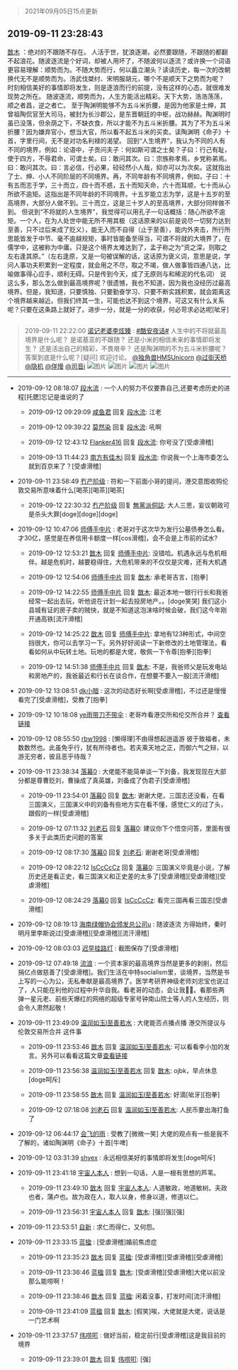 > 2021年09月05日15点更新
<link rel="stylesheet" href="https://cdn.jsdelivr.net/gh/taotie6/sampleJSON@main/css/photo_show.css">


 ## 2019-09-11 23:28:43 

 [㪚木](https://www.coolapk.com/feed/13762981?shareKey=ZGM3Mzg0YTI4MTY3NjEzMTc0ZDQ~) ：绝对的不跟随不存在。
人活于世，犹浪逐潮，必然要跟随，不跟随的都翻不起浪花。随波逐流是个好词，却被人用坏了，不随波何以逐流？或许换一个词语更容易理解：顺势而为。不随大势而行，何以矗立潮头？读读历史，每一次的改朝换代无不是顺势而为。汤武伐桀纣、宋明服胡元，哪个不是顺天下之势而为呢？<!--break-->
时刻相信美好的事情即将发生，则是逐浪而行的前提，没有这样的心态，就很难发现势之所在。
随波逐流，顺势而为，人生方能活出精彩。天下大势，浩浩荡荡，顺之者昌，逆之者亡。
至于陶渊明能够不为五斗米折腰，是因为他家是士绅，其曾祖陶侃官至大司马，被封为长沙郡公，是东晋朝廷的中枢，战功赫赫。陶渊明时虽已没落，但余荫之下，不缺衣食，所以才能不为五斗米折腰。其为了不为五斗米折腰？因为嫌弃官小，想当大官，所以看不起五斗米的买卖。读陶渊明《命子》十首，字里行间，无不是对功名利禄的渴望。
回到“人生境界”，我认为不同的人有不同的境界，例如：论语中，子贡问夫子：何如斯可谓之士矣？子曰：行己有耻，使于四方，不辱君命，可谓士矣。曰：敢问其次。曰：宗族称孝焉，乡党称弟焉。曰：敢问其次。曰：言必信，行必果，硁硁然小人哉，抑亦可以为次矣。这就指出了士、绅、小人不同阶层的不同境界。再，不同年龄有不同境界，例如，子曰：十有五而志于学，三十而立，四十而不惑，五十而知天命，六十而耳顺，七十而从心所欲不逾矩。这指出是不同年龄的不同境界。十五岁能立志为学，这是十五岁的至高境界，大部分人做不到。三十而立，这是三十岁人的至高境界，大部分同样做不到。
但说到“不将就的人生境界”，我觉得可以用孔子一句话概括：随心所欲不逾矩。一个人，在为人处世中能无所不用其极（这话原来的以前是说尽一切努力达到至善，只不过后来成了贬义），能无入而不自得（止于至善），能内外夹击，所行所思能皆发于中节、毫不逾越规矩，事时皆能备至得当，可谓不将就的大境界了，在儒学中，这被称为中庸。只是这个境界太难达到了，孟子称之为“资之深，则取之左右逢其原。”（左右逢原，又是一句被误解的话，这话原为褒义词，意思是说，学问人事功夫积累到一定程度，就会用之不尽，取之不竭，做人做事皆四通八达，比喻做事得心应手，顺利无碍。只是传到今天，成了无原则与和稀泥的代名词）
说这么多，那么怎么做到最高境界呢？很遗憾，我也不知道，因为我也没经历过最高境界。但是，我知道，只要慎独、只要勤奋学习、只要不断实践积累，就会距离这个境界越来越近。但我们终其一生，可能也达不到这个境界，可这又有什么关系呢？只要在这条路上就好了。进步一分，就是一分的收获，何必苛求必达呢[呲牙] 

<div class="album">
<img class="img-item" src="" />
</div>

> 2019-09-11 22:22:00 
> [诺记老婆李炫臻](https://www.coolapk.com/feed/13761903?shareKey=MDA2NGNkZTc3Zjg5NjEzMTc0ZDQ~) : <a class="feed-link-tag" href="/t/酷安夜话?type=0">#酷安夜话#</a> 人生中的不将就最高境界是什么呢？ 是诺基亚的不跟随？ 还是小米的相信未来的事情即将发生？ 还是活出自己的精彩，不畏艰辛？ 还是陶渊明的不为五斗米折腰呢？ 答案到底是什么呢？[疑问] 欢迎讨论。 <a class="feed-link-uname" href="/u/独角兽HMSUnicorn">@独角兽HMSUnicorn</a> <a class="feed-link-uname" href="/u/过街天桥">@过街天桥</a> <a class="feed-link-uname" href="/u/隐机">@隐机</a> <a class="feed-link-uname" href="/u/佯慢">@佯慢</a> <a class="feed-link-uname" href="/u/司音i">@司音i</a> 
![图片](https://image.coolapk.com/feed/2019/0911/22/2802596_a19f1465_1713_7517@1080x1920.jpeg)
![图片](https://image.coolapk.com/feed/2019/0911/22/2802596_f7e1bdd8_1713_7519@1080x1920.jpeg)
![图片](https://image.coolapk.com/feed/2019/0911/22/2802596_3470d8e5_1713_7521@1080x1920.jpeg)
![图片](https://image.coolapk.com/feed/2019/0911/22/2802596_42f54cf3_1713_7523@1080x1920.jpeg)

 ------- 

- 2019-09-12 08:18:07 [段水流](uid=735202) : 一个人的努力不仅要靠自己,还要考虑历史的进程[托腮]忘记是谁说的了 

    - 2019-09-12 09:29:09 [咸鱼君](uid=573545) 回复 [段水流](uid=735202): 江老 

    - 2019-09-12 09:39:22 [莫然染](uid=704691) 回复 [段水流](uid=735202): 吼啊 

    - 2019-09-12 12:43:12 [Flanker416](uid=447843) 回复 [段水流](uid=735202): 你号没了[受虐滑稽] 

    - 2019-09-13 11:44:23 [南方有佳木i](uid=955982) 回复 [段水流](uid=735202): 你说我一个上海市委怎么就到百京来了？[受虐滑稽] 

- 2019-09-11 23:58:49 [冇产阶级](uid=594544) : 符和一下前面小哥的提问，港交意图收购伦敦交易所意味着什么[喝茶][喝茶][喝茶] 

    - 2019-09-12 22:30:32 [冇产阶级](uid=594544) 回复 [無黨派侗誌](uid=963651): 大人三思，妄议朝政可是杀头大罪[doge][doge][doge] 

- 2019-09-12 10:47:06 [师傅手中片](uid=1467971) : 老哥对于这次华为发行公墓债券怎么看。才30亿，感觉是在养信用卡额度一样[cos滑稽]，会不会是上市前的试水? 

    - 2019-09-12 12:53:21 [㪚木](uid=1081091) 回复 [师傅手中片](uid=1467971): 没错哈。机遇永远与危机相伴。越是危机时，越要稳得住，大危机带来的不仅仅是灾难，还有大机遇 

    - 2019-09-12 12:54:06 [师傅手中片](uid=1467971) 回复 [㪚木](uid=1081091): 承老哥吉言，[抱拳] 

    - 2019-09-12 14:22:55 [师傅手中片](uid=1467971) 回复 [㪚木](uid=1081091): 最近本地一银行行长和我爸经常一起出去玩，听他说在计划一起去投房地产。。[doge笑哭] 我们这小县城有证的房子卖的贼快，就是不知道这泡沫啥时候会破，我们这今年刚开通高铁[流汗滑稽] 

    - 2019-09-12 14:25:22 [㪚木](uid=1081091) 回复 [师傅手中片](uid=1467971): 拿地有123种形式，中间空挡很大，你可以去学习一下。另外好好阅读一下新修改的土地管理法，看看如何从中玩转土地。玩地的都是大佬，敬佩一下令尊[抱拳][抱拳] 

    - 2019-09-12 14:51:38 [师傅手中片](uid=1467971) 回复 [㪚木](uid=1081091): 不是，我爸师父是玩发电站和房地产的，我爸最近和行长在谈合作，在想要不要入一股[流汗滑稽] 

- 2019-09-12 13:08:51 [dk小暗](uid=1335269) : 这次的动态好长啊[受虐滑稽]，不过还是慢慢看完了[受虐滑稽]，受教了[抱拳] 

- 2019-09-12 10:18:08 [ye雨带刀不带伞](uid=1719173) : 老哥咋看港交所和伦交所合并？
<a class="feed-link-url" href="http://iphone.myzaker.com/l.php?l=5d78e3dd8e9f0965581eea42" title="http://iphone.myzaker.com/l.php?l=5d78e3dd8e9f0965581eea42" target="_blank" rel="nofollow">查看链接</a> 

- 2019-09-12 08:55:50 [rbw1998](uid=602980) : [懒得理]不由得想起逍遥游  彼于致福者，未数数然也。此虽免乎行，犹有所待者也。若夫乘天地之正，而御六气之辩，以游无穷者，彼且恶乎待哉？ 

- 2019-09-11 23:38:34 [落幕0](uid=1382501) : 大佬能不能简单谈一下刘备，我发现现在大部分都是尊曹贬刘，曹操成了真英雄，刘备成了伪君子[受虐滑稽] 

    - 2019-09-11 23:54:01 [落幕0](uid=1382501) 回复 [㪚木](uid=1081091): 谢谢大佬，三国志还没看，在看三国演义，三国演义中的刘备有些地方实在看不懂，感觉仁义的过了头，跟假的一样[受虐滑稽] 

    - 2019-09-12 07:11:32 [刘老石](uid=2738848) 回复 [落幕0](uid=1382501): 建议你下个悟空问答，里面有很多关于此类历史问题的答案 

    - 2019-09-12 08:17:30 [落幕0](uid=1382501) 回复 [刘老石](uid=2738848): 谢谢老哥[受虐滑稽] 

    - 2019-09-12 08:22:12 [IsCcCcCz](uid=1309064) 回复 [落幕0](uid=1382501): 三国演义毕竟是小说，了解历史还是看正史，看三国演义和正史差的太多了[受虐滑稽][受虐滑稽][受虐滑稽] 

    - 2019-09-12 08:24:29 [落幕0](uid=1382501) 回复 [IsCcCcCz](uid=1309064): 看完三国再看三国志[受虐滑稽] 

- 2019-09-12 08:19:13 [海南绿帽协会颁发总公司u](uid=2767913) : 随波逐流 方得始终，秦时明月里李斯说过[受虐滑稽][受虐滑稽][流汗滑稽] 

- 2019-09-12 08:03:03 [迟早挂路灯](uid=874366) : 截图保存了[受虐滑稽] 

- 2019-09-12 07:49:18 [流浪](uid=469177) : 一个资本家的最高境界当然是更多的剥削，然后捐亿点做慈善了[受虐滑稽]。我们生活在中特socialism里，谈境界，当然是书上写的一心为公，无私奉献是最高境界了。医学考研界神级老师刘忠宝也说过了，人只能在利他的过程中升华自我。看老哥的动态，会让我🍋🍋<!--break-->。看那些两弹一星元老、前些天爆红的网络的超级专家号钟南山院士等人的人生经历，则会令人肃然起敬！ 

- 2019-09-11 23:49:09 [温润如玉l至善若水](uid=1713789) : 大佬能否点播点播 港交所提议与伦敦交易所合并 这件事 

    - 2019-09-11 23:53:46 [㪚木](uid=1081091) 回复 [温润如玉l至善若水](uid=1713789): 可以看看李小加的发言。另外可以看看这篇文章<a class="feed-link-url" href="https://m.guancha.cn/economy/2019_09_11_517485.shtml?s=wapzwyzxw" title="https://m.guancha.cn/economy/2019_09_11_517485.shtml?s=wapzwyzxw" target="_blank" rel="nofollow">查看链接</a> 

    - 2019-09-11 23:56:38 [温润如玉l至善若水](uid=1713789) 回复 [㪚木](uid=1081091): ojbk，早点休息[doge呵斥] 

    - 2019-09-11 23:58:55 [㪚木](uid=1081091) 回复 [温润如玉l至善若水](uid=1713789): 好滴[呲牙][抱拳] 

    - 2019-09-12 07:18:08 [刘老石](uid=2738848) 回复 [温润如玉l至善若水](uid=1713789): 人民币要出海打鱼了 

- 2019-09-12 06:44:17 [会飞的雨](uid=506984) : 受教了[微微一笑]
大佬的观点有一些是我不了解的，诸如陶渊明《命子》十首[牛啤] 

- 2019-09-12 03:31:39 [shyex](uid=629300) : 永远相信美好的事情即将发生[doge呵斥] 

- 2019-09-11 23:41:18 [宇宙人本人](uid=1597114) : 想到一句话，人是一根有思想的芦苇。 

    - 2019-09-11 23:49:10 [㪚木](uid=1081091) 回复 [宇宙人本人](uid=1597114): 人道敏政，地道敏树。夫政也者，蒲卢也。故为政在人，取人以身，修身以道，修道以仁。 

    - 2019-09-11 23:56:31 [宇宙人本人](uid=1597114) 回复 [㪚木](uid=1081091): [强][强][强] 

- 2019-09-11 23:53:51 [自新](uid=2031956) : 求仁而得仁，又何怨。 

- 2019-09-11 23:33:15 [蓝楹](uid=467567) : [受虐滑稽]婚前焦虑症 

    - 2019-09-11 23:35:23 [㪚木](uid=1081091) 回复 [蓝楹](uid=467567): [受虐滑稽][受虐滑稽][受虐滑稽] 

    - 2019-09-11 23:36:46 [蓝楹](uid=467567) 回复 [㪚木](uid=1081091): [受虐滑稽][受虐滑稽]大佬以前没那么能唠啊！ 

    - 2019-09-11 23:38:46 [㪚木](uid=1081091) 回复 [蓝楹](uid=467567): 闲着没事，打发时间[流汗滑稽] 

    - 2019-09-11 23:41:09 [蓝楹](uid=467567) 回复 [㪚木](uid=1081091): [假笑]唉，大佬就是大佬，说话是一门艺术啊 

- 2019-09-11 23:37:57 [伟唠咑](uid=488448) : 做好当前，稳定前行[受虐滑稽]这是我目前的境界 

    - 2019-09-11 23:39:01 [㪚木](uid=1081091) 回复 [伟唠咑](uid=488448): [强] 

